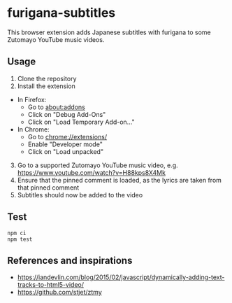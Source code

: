 # furigana-subtitles

This browser extension adds Japanese subtitles with furigana to some Zutomayo YouTube music videos.

## Usage

1. Clone the repository
2. Install the extension
  * In Firefox:
    * Go to [about:addons](about:addons)
    * Click on "Debug Add-Ons"
    * Click on "Load Temporary Add-on..."
  * In Chrome:
    * Go to [chrome://extensions/](chrome://extensions/)
    * Enable "Developer mode"
    * Click on "Load unpacked"
3. Go to a supported Zutomayo YouTube music video, e.g. https://www.youtube.com/watch?v=H88kps8X4Mk
4. Ensure that the pinned comment is loaded, as the lyrics are taken from that pinned comment
5. Subtitles should now be added to the video

## Test

```console
npm ci
npm test
```

## References and inspirations

* https://iandevlin.com/blog/2015/02/javascript/dynamically-adding-text-tracks-to-html5-video/
* https://github.com/stjet/ztmy
